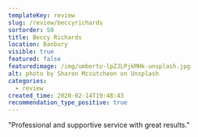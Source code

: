 ```yaml
---
templateKey: review
slug: /review/beccyrichards
sortorder: 50
title: Beccy Richards
location: Banbury
visible: true
featured: false
featuredimage: /img/umberto-lpZJLPjkMHk-unsplash.jpg
alt: photo by Sharon Mccutcheon on Unsplash
categories:
  - review
created_time: 2020-02-14T19:48:43
recommendation_type_positive: true
---
```

"Professional and supportive service with great results."